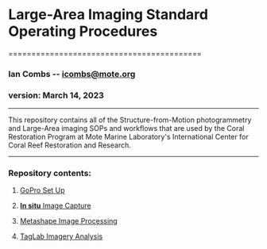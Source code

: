 # Large-Area Imaging Standard Operating Procedures
==========================================

### Ian Combs -- <icombs@mote.org>
### version: March 14, 2023	

------------------------------------------------------------------------
This repository contains all of the Structure-from-Motion photogrammetry and Large-Area imaging SOPs and workflows that are used by the Coral Restoration Program at Mote Marine Laboratory's International Center for Coral Reef Restoration and Research. 

------------------------------------------------------------------------

### Repository contents:

1. [GoPro Set Up](https://github.com/icombs2017/MoteSOPs/tree/main/largeAreaImaging/1.GoProSetUpSOP)

2. [**In situ** Image Capture](https://github.com/icombs2017/MoteSOPs/tree/main/largeAreaImaging/2.InSituImageCaptureSOP)

3. [Metashape Image Processing](https://github.com/icombs2017/MoteSOPs/tree/main/largeAreaImaging/3.MetashapeImageryProcessingSOP)

4. [TagLab Imagery Analysis](https://github.com/icombs2017/MoteSOPs/tree/main/largeAreaImaging/4.TagLabSOP)

